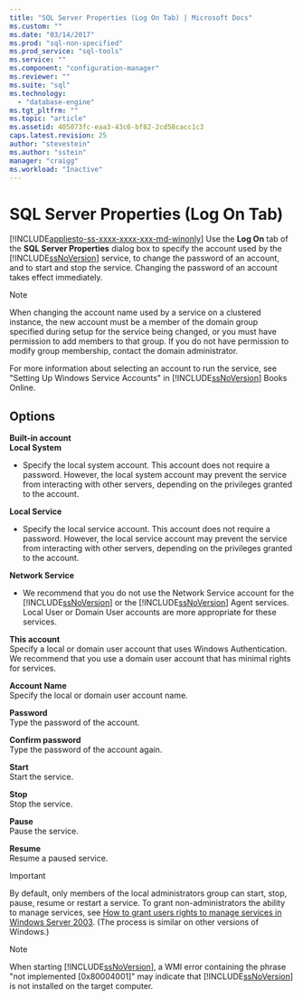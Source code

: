 ```yaml
---
title: "SQL Server Properties (Log On Tab) | Microsoft Docs"
ms.custom: ""
ms.date: "03/14/2017"
ms.prod: "sql-non-specified"
ms.prod_service: "sql-tools"
ms.service: ""
ms.component: "configuration-manager"
ms.reviewer: ""
ms.suite: "sql"
ms.technology: 
  - "database-engine"
ms.tgt_pltfrm: ""
ms.topic: "article"
ms.assetid: 405073fc-eaa3-43c6-bf82-2cd58cacc1c3
caps.latest.revision: 25
author: "stevestein"
ms.author: "sstein"
manager: "craigg"
ms.workload: "Inactive"
---
```

# SQL Server Properties (Log On Tab)
[!INCLUDE[appliesto-ss-xxxx-xxxx-xxx-md-winonly](../../includes/appliesto-ss-xxxx-xxxx-xxx-md-winonly.md)]
  Use the **Log On** tab of the **SQL Server Properties** dialog box to specify the account used by the [!INCLUDE[ssNoVersion](../../includes/ssnoversion-md.md)] service, to change the password of an account, and to start and stop the service. Changing the password of an account takes effect immediately.  
  
> [!NOTE]  
>  When changing the account name used by a service on a clustered instance, the new account must be a member of the domain group specified during setup for the service being changed, or you must have permission to add members to that group. If you do not have permission to modify group membership, contact the domain administrator.  
>   
>  For more information about selecting an account to run the service, see "Setting Up Windows Service Accounts" in [!INCLUDE[ssNoVersion](../../includes/ssnoversion-md.md)] Books Online.  
  
## Options  
 **Built-in account**  
 **Local System**  
 -   Specify the local system account. This account does not require a password. However, the local system account may prevent the service from interacting with other servers, depending on the privileges granted to the account.  
  
 **Local Service**  
 -   Specify the local service account. This account does not require a password. However, the local service account may prevent the service from interacting with other servers, depending on the privileges granted to the account.  
  
 **Network Service**  
 -   We recommend that you do not use the Network Service account for the [!INCLUDE[ssNoVersion](../../includes/ssnoversion-md.md)] or the [!INCLUDE[ssNoVersion](../../includes/ssnoversion-md.md)] Agent services. Local User or Domain User accounts are more appropriate for these services.  
  
 **This account**  
 Specify a local or domain user account that uses Windows Authentication. We recommend that you use a domain user account that has minimal rights for services.  
  
 **Account Name**  
 Specify the local or domain user account name.  
  
 **Password**  
 Type the password of the account.  
  
 **Confirm password**  
 Type the password of the account again.  
  
 **Start**  
 Start the service.  
  
 **Stop**  
 Stop the service.  
  
 **Pause**  
 Pause the service.  
  
 **Resume**  
 Resume a paused service.  
  
> [!IMPORTANT]  
>  By default, only members of the local administrators group can start, stop, pause, resume or restart a service. To grant non-administrators the ability to manage services, see [How to grant users rights to manage services in Windows Server 2003](http://support.microsoft.com/kb/325349). (The process is similar on other versions of Windows.)  
  
> [!NOTE]  
>  When starting [!INCLUDE[ssNoVersion](../../includes/ssnoversion-md.md)], a WMI error containing the phrase "not implemented [0x80004001]" may indicate that [!INCLUDE[ssNoVersion](../../includes/ssnoversion-md.md)] is not installed on the target computer.  
  
  
